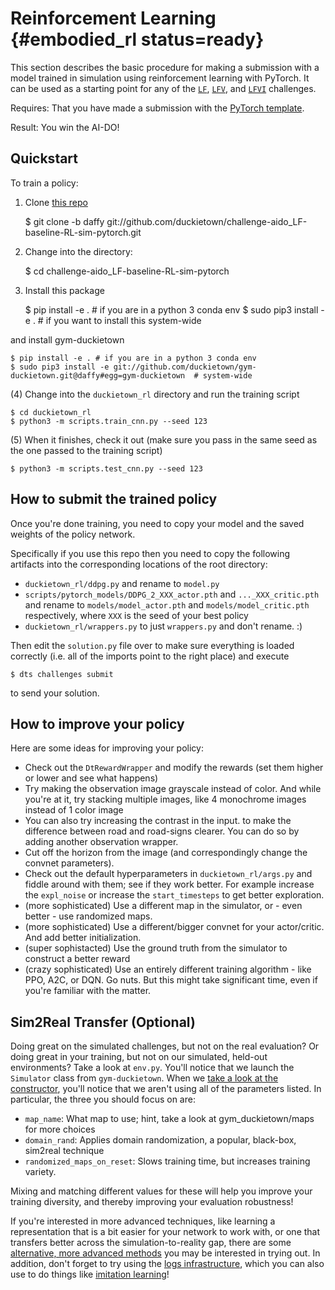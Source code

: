 # Reinforcement Learning {#embodied_rl status=ready}

This section describes the basic procedure for making a submission with a model trained in simulation using reinforcement learning with PyTorch. It can be used as a starting point for any of the [`LF`](#lf), [`LFV`](#lf_v), and [`LFVI`](#lf_v_i) challenges.

<div class='requirements' markdown='1'>

Requires: That you have made a submission with the [PyTorch template](#pytorch-template).

Result: You win the AI-DO!

</div>


## Quickstart

To train a policy:
    
1) Clone [this repo](https://github.com/duckietown/challenge-aido_LF-baseline-RL-sim-pytorch)

    $ git clone -b daffy git://github.com/duckietown/challenge-aido_LF-baseline-RL-sim-pytorch.git

2) Change into the directory:
    
    $ cd challenge-aido_LF-baseline-RL-sim-pytorch
        
3) Install this package

    $ pip install -e . # if you are in a python 3 conda env
    $ sudo pip3 install -e .  # if you want to install this system-wide

and install gym-duckietown

    $ pip install -e . # if you are in a python 3 conda env
    $ sudo pip3 install -e git://github.com/duckietown/gym-duckietown.git@daffy#egg=gym-duckietown  # system-wide
        
(4) Change into the `duckietown_rl` directory and run the training script

    $ cd duckietown_rl
    $ python3 -m scripts.train_cnn.py --seed 123
        
(5) When it finishes, check it out (make sure you pass in the same seed as the one passed to the training script)

    $ python3 -m scripts.test_cnn.py --seed 123
        
## How to submit the trained policy

Once you're done training, you need to copy your model and the saved weights of the policy network.

Specifically if you use this repo then you need to copy the following artifacts into the corresponding locations of the root directory:

- `duckietown_rl/ddpg.py` and rename to `model.py`
- `scripts/pytorch_models/DDPG_2_XXX_actor.pth` and `..._XXX_critic.pth` and rename to `models/model_actor.pth` and `models/model_critic.pth` respectively, where `XXX` is the seed of your best policy
- `duckietown_rl/wrappers.py` to just `wrappers.py` and don't rename. :)

Then edit the `solution.py` file over to make sure everything is loaded correctly (i.e. all of the imports point to the right place) and execute

    $ dts challenges submit 
    
to send your solution.

## How to improve your policy

Here are some ideas for improving your policy:

- Check out the `DtRewardWrapper` and modify the rewards (set them higher or lower and see what happens)
- Try making the observation image grayscale instead of color. And while you're at it, try stacking multiple images, like 4 monochrome images instead of 1 color image
- You can also try increasing the contrast in the input. to make the difference between road and road-signs clearer. You can do so by adding another observation wrapper.
- Cut off the horizon from the image (and correspondingly change the convnet parameters). 
- Check out the default hyperparameters in `duckietown_rl/args.py` and fiddle around with them; see if they work better. For example increase the `expl_noise` or increase the `start_timesteps` to get better exploration.
- (more sophisticated) Use a different map in the simulator, or - even better - use randomized maps.
- (more sophisticated) Use a different/bigger convnet for your actor/critic. And add better initialization.
- (super sophistacted) Use the ground truth from the simulator to construct a better reward  
- (crazy sophisticated) Use an entirely different training algorithm - like PPO, A2C, or DQN. Go nuts. But this might take significant time, even if you're familiar with the matter.

## Sim2Real Transfer (Optional)

Doing great on the simulated challenges, but not on the real evaluation? Or doing great in your training, but not on our simulated, held-out environments? Take a look at `env.py`. You'll notice that we launch the `Simulator` class from `gym-duckietown`. When we [take a look at the constructor](https://github.com/duckietown/gym-duckietown/blob/daffy/gym_duckietown/simulator.py#L145-L180), you'll notice that we aren't using all of the parameters listed. In particular, the three you should focus on are:
    
- `map_name`: What map to use; hint, take a look at gym_duckietown/maps for more choices
- `domain_rand`: Applies domain randomization, a popular, black-box, sim2real technique
- `randomized_maps_on_reset`: Slows training time, but increases training variety.

Mixing and matching different values for these will help you improve your training diversity, and thereby improving your evaluation robustness!

If you're interested in more advanced techniques, like learning a representation that is a bit easier for your network to work with, or one that transfers better across the simulation-to-reality gap, there are some [alternative, more advanced methods](https://github.com/duckietown/segmentation-transfer) you may be interested in trying out. In addition, don't forget to try using the [logs infrastructure](http://logs.duckietown.org/), which you can also use to do things like [imitation learning](https://github.com/duckietown/challenge-aido_LF-baseline-IL-logs-tensorflow/)!
